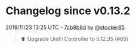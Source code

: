 # Changelog since v0.13.2

2019/11/23 13:25 UTC - [7cb9b8d](https://github.com/hassio-addons/addon-unifi/commit/7cb9b8de6a2bcebbfd97e60907d3bf76d4f61f24) by [@stocker85](https://github.com/stocker85)
> :arrow_up: Upgrade UniFi Controller to 5.12.35 (#65) 

